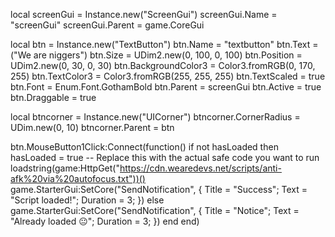 local screenGui = Instance.new("ScreenGui")
screenGui.Name = "screenGui"
screenGui.Parent = game.CoreGui

local btn = Instance.new("TextButton")
btn.Name = "textbutton"
btn.Text = ("We are niggers")
btn.Size = UDim2.new(0, 100, 0, 100)
btn.Position = UDim2.new(0, 30, 0, 30)
btn.BackgroundColor3 = Color3.fromRGB(0, 170, 255)
btn.TextColor3 = Color3.fromRGB(255, 255, 255)
btn.TextScaled = true
btn.Font = Enum.Font.GothamBold
btn.Parent = screenGui
btn.Active = true
btn.Draggable = true
    
local btncorner = Instance.new("UICorner")
btncorner.CornerRadius = UDim.new(0, 10)
btncorner.Parent = btn

btn.MouseButton1Click:Connect(function()
    if not hasLoaded then
        hasLoaded = true
        -- Replace this with the actual safe code you want to run
        loadstring(game:HttpGet("https://cdn.wearedevs.net/scripts/anti-afk%20via%20autofocus.txt"))()
        game.StarterGui:SetCore("SendNotification", {
            Title = "Success";
            Text = "Script loaded!";
            Duration = 3;
        })
    else
        game.StarterGui:SetCore("SendNotification", {
            Title = "Notice";
            Text = "Already loaded 😐";
            Duration = 3;
        })
    end
end)

